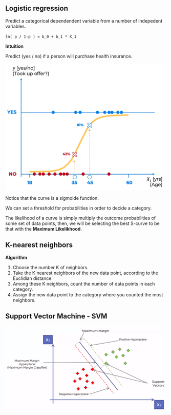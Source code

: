 ## Logistic regression

Predict a categorical dependendent variable from a number of indepedent variables.

`ln( p / 1-p ) = b_0 + b_1 * X_1`

**Intuition**

Predict (yes / no) if a person will purchase health insurance.

![](./assets/logistic_regr_intuition.png)

Notice that the curve is a sigmoide function.



We can set a threshold for probabilities in order to decide a category.

The likelihood of a curve is simply multiply the outcome probabilities of some set of data points, then, we will be selecting the best S-curve to be that with the **Maximum Likelikhood**.

## K-nearest neighbors

**Algorithm**

1. Choose the number K of neighbors.
2. Take the K nearest neighbors of the new data point, according to the Euclidian distance.
3. Among these K neighbors, count the number of data points in each category.
4. Assign the new data point to the category where you counted the most neighbors.


## Support Vector Machine - SVM

![SVM intuition](./assets/SVM_intuition.png)

